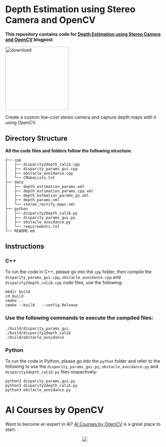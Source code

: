 
# Depth Estimation using Stereo Camera and OpenCV

**This repository contains code for [Depth Estimation using Stereo Camera and OpenCV](https://learnopencv.com/depth-perception-using-stereo-camera-python-c/) blogpost**.

[<img src="https://learnopencv.com/wp-content/uploads/2022/07/download-button-e1657285155454.png" alt="download" width="200">](https://www.dropbox.com/sh/cl70ubt31ya0e64/AABA77qwIX8rFiclw8drdPSXa?dl=1)

Create a custom low-cost stereo camera and capture depth maps with it using OpenCV.

## Directory Structure
**All the code files and folders follow the following structure.**

```
├── cpp
│   ├── disparity2depth_calib.cpp
│   ├── disparity_params_gui.cpp
│   ├── obstacle_avoidance.cpp
│   └── CMakeLists.txt
├── data
│   ├── depth_estimation_params.xml
│   ├── depth_estimation_params_cpp.xml
│   ├── depth_estmation_params_py.xml
│   ├── depth_params.xml
│   └── stereo_rectify_maps.xml
├── python
│   ├── disparity2depth_calib.py
│   ├── disparity_params_gui.py
│   ├── obstacle_avoidance.py
│   └── requirements.txt
└── README.md
```

## Instructions

### C++

To run the code in C++, please go into the `cpp` folder, then compile the `disparity_params_gui.cpp`, `obstacle_avoidance.cpp` and `disparity2depth_calib.cpp` code files, use the following:

```shell
mkdir build
cd build
cmake ..
cmake --build . --config Release
```

### Use the following commands to execute the compiled files:


```shell
./build/disparity_params_gui
./build/disparity2depth_calib
./build/obstacle_avoidance
```


### Python

To run the code in Python, please go into the `python` folder and refer to the following to use the `disparity_params_gui.py`, `obstacle_avoidance.py` and `disparity2depth_calib.py` files respectively:

```shell
python3 disparity_params_gui.py
python3 disparity2depth_calib.py
python3 obstacle_avoidance.py
```


# AI Courses by OpenCV

Want to become an expert in AI? [AI Courses by OpenCV](https://opencv.org/courses/) is a great place to start.

<a href="https://opencv.org/courses/">
<p align="center">
<img src="https://www.learnopencv.com/wp-content/uploads/2020/04/AI-Courses-By-OpenCV-Github.png">
</p>
</a>
